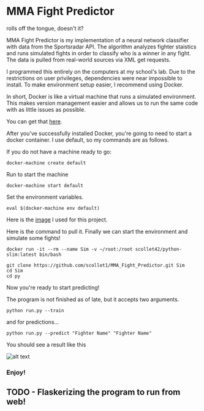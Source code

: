 # MMA Fight Predictor
rolls off the tongue, doesn't it?

MMA Fight Predictor is my implementation of a neural network classifier with data from the Sportsradar API. The algorithm analyzes fighter staistics and runs simulated fights in order to classify who is a winner in any fight. The data is pulled from real-world sources via XML get requests.

I programmed this entirely on the computers at my school's lab. Due to the restrictions on user privileges, dependencies were near impossible to install. To make environment setup easier, I recommend using Docker.

In short, Docker is like a virtual machine that runs a simulated environment. This makes version management easier and allows us to run the same code with as little issues as possible.

You can get that [here](https://www.docker.com/).

After you've successfully installed Docker, you're going to need to start a docker container. I use default, so my commands are as follows.

If you do not have a machine ready to go:
```
docker-machine create default
```
Run to start the machine
```
docker-machine start default
```
Set the environment variables.
```
eval $(docker-machine env default)
```

Here is the [image](https://hub.docker.com/r/scollet42/python-slim/) I used for this project.

Here is the command to pull it.
Finally we can start the environment and simulate some fights!

```
docker run -it --rm --name Sim -v ~/root:/root scollet42/python-slim:latest bin/bash
```

```
git clone https://github.com/scollet1/MMA_Fight_Predictor.git Sim
cd Sim
cd py
```
Now you're ready to start predicting!

The program is not finished as of late, but it accepts two arguments.
```
python run.py --train
```
and for predictions...
```
python run.py --predict "Fighter Name" "Fighter Name"
```
You should see a result like this

![alt text](https://github.com/scollet1/scollet1.github.io/blob/master/images/Screen%20Shot%202017-09-26%20at%208.31.25%20PM.png)

### Enjoy!


## TODO - Flaskerizing the program to run from web!
